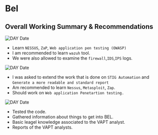 # Bel

## Overall Working Summary & Recommendations
![DAY Date](https://img.shields.io/badge/DAY_01-06/05/2025-blue?style=for-the-badge)
- Learn `NESSUS`, `ZaP`, `Web application pen testing (OWASP)`
- I am recommended to learn `wazuh` tool.
- We were also allowed to examine the `firewall`,`IDS`,`IPS` logs.

![DAY Date](https://img.shields.io/badge/DAY_02-07/05/2025-blue?style=for-the-badge)
- I was asked to extend the work that is done on `STIG Automation` and `Generate a more readable and standard report`
- Am recommended to learn `Nessus`, `Metasploit`, `Zap`.
- Should work on `Web application Penetartion testing.`

![DAY Date](https://img.shields.io/badge/DAY_03-08/05/2025-blue?style=for-the-badge)
- Tested the code.
- Gathered information about things to get into BEL.
- Basic leagel knowledge associated to the VAPT analyst.
- Reports of the VAPT analysts.
